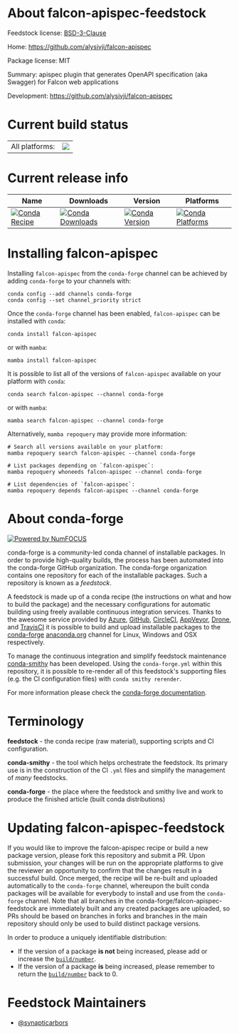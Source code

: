 About falcon-apispec-feedstock
==============================

Feedstock license: [BSD-3-Clause](https://github.com/conda-forge/falcon-apispec-feedstock/blob/main/LICENSE.txt)

Home: https://github.com/alysivji/falcon-apispec

Package license: MIT

Summary: apispec plugin that generates OpenAPI specification (aka Swagger) for Falcon web applications

Development: https://github.com/alysivji/falcon-apispec

Current build status
====================


<table><tr><td>All platforms:</td>
    <td>
      <a href="https://dev.azure.com/conda-forge/feedstock-builds/_build/latest?definitionId=8048&branchName=main">
        <img src="https://dev.azure.com/conda-forge/feedstock-builds/_apis/build/status/falcon-apispec-feedstock?branchName=main">
      </a>
    </td>
  </tr>
</table>

Current release info
====================

| Name | Downloads | Version | Platforms |
| --- | --- | --- | --- |
| [![Conda Recipe](https://img.shields.io/badge/recipe-falcon--apispec-green.svg)](https://anaconda.org/conda-forge/falcon-apispec) | [![Conda Downloads](https://img.shields.io/conda/dn/conda-forge/falcon-apispec.svg)](https://anaconda.org/conda-forge/falcon-apispec) | [![Conda Version](https://img.shields.io/conda/vn/conda-forge/falcon-apispec.svg)](https://anaconda.org/conda-forge/falcon-apispec) | [![Conda Platforms](https://img.shields.io/conda/pn/conda-forge/falcon-apispec.svg)](https://anaconda.org/conda-forge/falcon-apispec) |

Installing falcon-apispec
=========================

Installing `falcon-apispec` from the `conda-forge` channel can be achieved by adding `conda-forge` to your channels with:

```
conda config --add channels conda-forge
conda config --set channel_priority strict
```

Once the `conda-forge` channel has been enabled, `falcon-apispec` can be installed with `conda`:

```
conda install falcon-apispec
```

or with `mamba`:

```
mamba install falcon-apispec
```

It is possible to list all of the versions of `falcon-apispec` available on your platform with `conda`:

```
conda search falcon-apispec --channel conda-forge
```

or with `mamba`:

```
mamba search falcon-apispec --channel conda-forge
```

Alternatively, `mamba repoquery` may provide more information:

```
# Search all versions available on your platform:
mamba repoquery search falcon-apispec --channel conda-forge

# List packages depending on `falcon-apispec`:
mamba repoquery whoneeds falcon-apispec --channel conda-forge

# List dependencies of `falcon-apispec`:
mamba repoquery depends falcon-apispec --channel conda-forge
```


About conda-forge
=================

[![Powered by
NumFOCUS](https://img.shields.io/badge/powered%20by-NumFOCUS-orange.svg?style=flat&colorA=E1523D&colorB=007D8A)](https://numfocus.org)

conda-forge is a community-led conda channel of installable packages.
In order to provide high-quality builds, the process has been automated into the
conda-forge GitHub organization. The conda-forge organization contains one repository
for each of the installable packages. Such a repository is known as a *feedstock*.

A feedstock is made up of a conda recipe (the instructions on what and how to build
the package) and the necessary configurations for automatic building using freely
available continuous integration services. Thanks to the awesome service provided by
[Azure](https://azure.microsoft.com/en-us/services/devops/), [GitHub](https://github.com/),
[CircleCI](https://circleci.com/), [AppVeyor](https://www.appveyor.com/),
[Drone](https://cloud.drone.io/welcome), and [TravisCI](https://travis-ci.com/)
it is possible to build and upload installable packages to the
[conda-forge](https://anaconda.org/conda-forge) [anaconda.org](https://anaconda.org/)
channel for Linux, Windows and OSX respectively.

To manage the continuous integration and simplify feedstock maintenance
[conda-smithy](https://github.com/conda-forge/conda-smithy) has been developed.
Using the ``conda-forge.yml`` within this repository, it is possible to re-render all of
this feedstock's supporting files (e.g. the CI configuration files) with ``conda smithy rerender``.

For more information please check the [conda-forge documentation](https://conda-forge.org/docs/).

Terminology
===========

**feedstock** - the conda recipe (raw material), supporting scripts and CI configuration.

**conda-smithy** - the tool which helps orchestrate the feedstock.
                   Its primary use is in the construction of the CI ``.yml`` files
                   and simplify the management of *many* feedstocks.

**conda-forge** - the place where the feedstock and smithy live and work to
                  produce the finished article (built conda distributions)


Updating falcon-apispec-feedstock
=================================

If you would like to improve the falcon-apispec recipe or build a new
package version, please fork this repository and submit a PR. Upon submission,
your changes will be run on the appropriate platforms to give the reviewer an
opportunity to confirm that the changes result in a successful build. Once
merged, the recipe will be re-built and uploaded automatically to the
`conda-forge` channel, whereupon the built conda packages will be available for
everybody to install and use from the `conda-forge` channel.
Note that all branches in the conda-forge/falcon-apispec-feedstock are
immediately built and any created packages are uploaded, so PRs should be based
on branches in forks and branches in the main repository should only be used to
build distinct package versions.

In order to produce a uniquely identifiable distribution:
 * If the version of a package **is not** being increased, please add or increase
   the [``build/number``](https://docs.conda.io/projects/conda-build/en/latest/resources/define-metadata.html#build-number-and-string).
 * If the version of a package **is** being increased, please remember to return
   the [``build/number``](https://docs.conda.io/projects/conda-build/en/latest/resources/define-metadata.html#build-number-and-string)
   back to 0.

Feedstock Maintainers
=====================

* [@synapticarbors](https://github.com/synapticarbors/)

